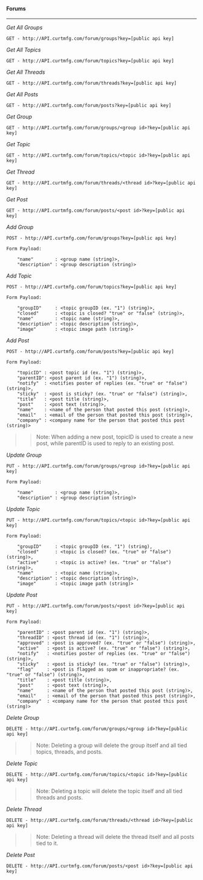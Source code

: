 #### Forums

---
*Get All Groups*

	GET - http://API.curtmfg.com/forum/groups?key=[public api key]

*Get All Topics*

	GET - http://API.curtmfg.com/forum/topics?key=[public api key]

*Get All Threads*

	GET - http://API.curtmfg.com/forum/threads?key=[public api key]

*Get All Posts*

	GET - http://API.curtmfg.com/forum/posts?key=[public api key]

*Get Group*

	GET - http://API.curtmfg.com/forum/groups/<group id>?key=[public api key]

*Get Topic*

	GET - http://API.curtmfg.com/forum/topics/<topic id>?key=[public api key]

*Get Thread*
	
	GET - http://API.curtmfg.com/forum/threads/<thread id>?key=[public api key]

*Get Post*

	GET - http://API.curtmfg.com/forum/posts/<post id>?key=[public api key]

*Add Group*

	POST - http://API.curtmfg.com/forum/groups?key=[public api key]

	Form Payload:

		"name"        : <group name (string)>,
		"description" : <group description (string)>

*Add Topic*

	POST - http://API.curtmfg.com/forum/topics?key=[public api key]

	Form Payload:

		"groupID"     : <topic groupID (ex. "1") (string)>,
		"closed"      : <topic is closed? "true" or "false" (string)>,
		"name"        : <topic name (string)>,
		"description" : <topic description (string)>,
		"image"       : <topic image path (string)>

*Add Post*

	POST - http://API.curtmfg.com/forum/posts?key=[public api key]

	Form Payload:

		"topicID" : <post topic id (ex. "1") (string)>,
		"parentID": <post parent id (ex. "1") (string)>,
		"notify"  : <notifies poster of replies (ex. "true" or "false") (string)>,
		"sticky"  : <post is sticky? (ex. "true" or "false") (string)>,
		"title"   : <post title (string)>,
		"post"    : <post text (string)>,
		"name"    : <name of the person that posted this post (string)>,
		"email"   : <email of the person that posted this post (string)>,
		"company" : <company name for the person that posted this post (string)>

>> Note: When adding a new post, topicID is used to create a new post, while parentID is used to reply to an existing post.

*Update Group*

	PUT - http://API.curtmfg.com/forum/groups/<group id>?key=[public api key]

	Form Payload:

		"name"        : <group name (string)>,
		"description" : <group description (string)>

*Update Topic*

	PUT - http://API.curtmfg.com/forum/topics/<topic id>?key=[public api key]

	Form Payload:

		"groupID"     : <topic groupID (ex. "1") (string),
		"closed"      : <topic is closed? (ex. "true" or "false") (string)>,
		"active"      : <topic is active? (ex. "true" or "false") (string)>,
		"name"        : <topic name (string)>,
		"description" : <topic description (string)>,
		"image"       : <topic image path (string)>

*Update Post*

	PUT - http://API.curtmfg.com/forum/posts/<post id>?key=[public api key]

	Form Payload:

		"parentID" : <post parent id (ex. "1") (string)>,
		"threadID" : <post thread id (ex. "1") (string)>,
		"approved" : <post is approved? (ex. "true" or "false") (string)>,
		"active"   : <post is active? (ex. "true" or "false") (string)>,
		"notify"   : <notifies poster of replies (ex. "true" or "false") (string)>,
		"sticky"   : <post is sticky? (ex. "true" or "false") (string)>,
		"flag"     : <post is flagged as spam or inappropriate? (ex. "true" or "false") (string)>,
		"title"    : <post title (string)>,
		"post"     : <post text (string)>,
		"name"     : <name of the person that posted this post (string)>,
		"email"    : <email of the person that posted this post (string)>,
		"company"  : <company name for the person that posted this post (string)>

*Delete Group*

	DELETE - http://API.curtmfg.com/forum/groups/<group id>?key=[public api key]

>> Note: Deleting a group will delete the group itself and all tied topics, threads, and posts.

*Delete Topic*

	DELETE - http://API.curtmfg.com/forum/topics/<topic id>?key=[public api key]

>> Note: Deleting a topic will delete the topic itself and all tied threads and posts.

*Delete Thread*

	DELETE - http://API.curtmfg.com/forum/threads/<thread id>?key=[public api key]

>> Note: Deleting a thread will delete the thread itself and all posts tied to it.

*Delete Post*

	DELETE - http://API.curtmfg.com/forum/posts/<post id>?key=[public api key]


